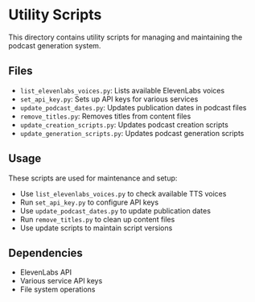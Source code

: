 # Utility Scripts

This directory contains utility scripts for managing and maintaining the podcast generation system.

## Files

- `list_elevenlabs_voices.py`: Lists available ElevenLabs voices
- `set_api_key.py`: Sets up API keys for various services
- `update_podcast_dates.py`: Updates publication dates in podcast files
- `remove_titles.py`: Removes titles from content files
- `update_creation_scripts.py`: Updates podcast creation scripts
- `update_generation_scripts.py`: Updates podcast generation scripts

## Usage

These scripts are used for maintenance and setup:
- Use `list_elevenlabs_voices.py` to check available TTS voices
- Run `set_api_key.py` to configure API keys
- Use `update_podcast_dates.py` to update publication dates
- Run `remove_titles.py` to clean up content files
- Use update scripts to maintain script versions

## Dependencies

- ElevenLabs API
- Various service API keys
- File system operations 